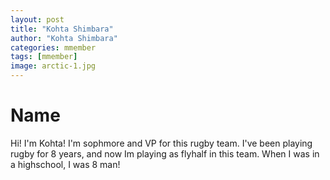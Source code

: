 ```yaml
---
layout: post
title: "Kohta Shimbara"
author: "Kohta Shimbara"
categories: mmember
tags: [mmember]
image: arctic-1.jpg
---
```


# Name
Hi! I'm Kohta! I'm sophmore and VP for this rugby team. I've been playing rugby for 8 years, and now Im playing as flyhalf in this team. When I was in a highschool, I was 8 man!